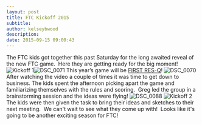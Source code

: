 ```yaml
---
layout: post
title: FTC Kickoff 2015
subtitle:
author: kelseybwood
description:
date: 2015-09-15 09:00:43
---
```


The FTC kids got together this past Saturday for the long awaited reveal of the new FTC game.  Here they are getting ready for the big moment! ![Kickoff 1](/wp-content/uploads/2015/09/Kickoff-1-1024x681.jpg)![DSC_0071](http://strykeforce.org/wp-content/uploads/2015/09/DSC_00711-1024x681.jpg) This year’s game will be [FIRST RES-Q](http://www.usfirst.org/roboticsprograms/ftc/game)! ![DSC_0070](http://strykeforce.org/wp-content/uploads/2015/09/DSC_0070-1024x681.jpg) After watching the video a couple of times it was time to get down to business. The kids spent the afternoon picking apart the game and familiarizing themselves with the rules and scoring.  Greg led the group in a brainstorming session and the ideas were flying! ![DSC_0088](http://strykeforce.org/wp-content/uploads/2015/09/DSC_0088-1024x681.jpg) ![Kickoff 2](http://strykeforce.org/wp-content/uploads/2015/09/Kickoff-2-1024x576.jpg) The kids were then given the task to bring their ideas and sketches to their next meeting.  We can't wait to see what they come up with!  Looks like it's going to be another exciting season for FTC!
